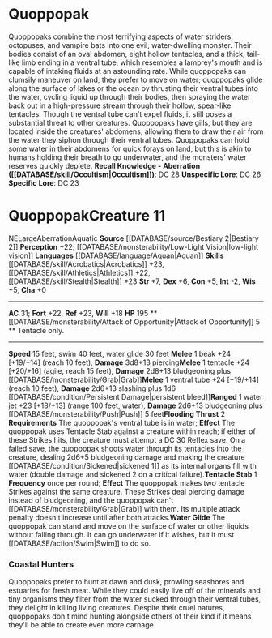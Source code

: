 ﻿---
ac: '31'
alignment: NE
all_resistance: null
burrow_speed: null
charisma: '+0'
climb_speed: null
constitution: '+5'
creature_ability:
- Attack of Opportunity
- Flooding Thrust
- Tentacle Stab
- Water Glide
creature_family: null
dexterity: '+6'
element: null
fly_speed: null
fortitude: '+22'
hardness: null
hp: '195'
id: '779'
immunity: null
intelligence: '-2'
land_speed: '30'
language:
- '[[DATABASE/language/Aquan|Aquan]]'
level: '11'
max_speed: '40'
name: Quoppopak
perception: '+22'
rarity: Common
reflex: '+23'
resistance: null
rus_type_level: null
school: null
sense:
- '[[DATABASE/monsterability/Low-Light Vision|low-light vision]]'
size: Large
skill:
- '[[DATABASE/skill/Acrobatics|Acrobatics]] +23'
- '[[DATABASE/skill/Athletics|Athletics]] +22'
- '[[DATABASE/skill/Stealth|Stealth]] +23'
source: '[[DATABASE/source/Bestiary 2|Bestiary 2]]'
speed:
- 15 feet
- swim 40 feet
- water glide 30 feet
spell: null
strength: '+7'
strength_req: '7'
strongest_save:
- Reflex
swim_speed: '40'
trait:
- '[[DATABASE/trait/Aberration|Aberration]]'
- '[[DATABASE/trait/Aquatic|Aquatic]]'
type: Creature
vision: Low-light vision
weakest_save:
- Will
weakness: null
will: '+18'
wisdom: '+5'

---
# Quoppopak

Quoppopaks combine the most terrifying aspects of water striders, octopuses, and vampire bats into one evil, water-dwelling monster. Their bodies consist of an oval abdomen, eight hollow tentacles, and a thick, tail-like limb ending in a ventral tube, which resembles a lamprey's mouth and is capable of intaking fluids at an astounding rate. While quoppopaks can clumsily maneuver on land, they prefer to move on water; quoppopaks glide along the surface of lakes or the ocean by thrusting their ventral tubes into the water, cycling liquid up through their bodies, then spraying the water back out in a high-pressure stream through their hollow, spear-like tentacles. Though the ventral tube can't expel fluids, it still poses a substantial threat to other creatures. Quoppopaks have gills, but they are located inside the creatures' abdomens, allowing them to draw their air from the water they siphon through their ventral tubes. Quoppopaks can hold some water in their abdomens for quick forays on land, but this is akin to humans holding their breath to go underwater, and the monsters' water reserves quickly deplete.
**Recall Knowledge - Aberration ([[DATABASE/skill/Occultism|Occultism]])**: DC 28
**Unspecific Lore**: DC 26
**Specific Lore**: DC 23

# Quoppopak<span class="item-type">Creature 11</span>

<span class="trait-alignment item-trait">NE</span><span class="trait-size item-trait">Large</span><span class="item-trait">Aberration</span><span class="item-trait">Aquatic</span>
**Source** [[DATABASE/source/Bestiary 2|Bestiary 2]] 
**Perception** +22; [[DATABASE/monsterability/Low-Light Vision|low-light vision]]
**Languages** [[DATABASE/language/Aquan|Aquan]]
**Skills** [[DATABASE/skill/Acrobatics|Acrobatics]] +23, [[DATABASE/skill/Athletics|Athletics]] +22, [[DATABASE/skill/Stealth|Stealth]] +23
**Str** +7, **Dex** +6, **Con** +5, **Int** -2, **Wis** +5, **Cha** +0

---
**AC** 31; **Fort** +22, **Ref** +23, **Will** +18
**HP** 195
<span class="in-box-ability">**[[DATABASE/monsterability/Attack of Opportunity|Attack of Opportunity]] <span class="action-icon">5</span> ** Tentacle only.</span>

---
**Speed** 15 feet, swim 40 feet, water glide 30 feet
<span class="in-box-ability">**Melee** <span class="action-icon">1</span> beak +24 [+19/+14] (reach 10 feet), **Damage** 3d8+13 piercing</span><span class="in-box-ability">**Melee** <span class="action-icon">1</span> tentacle +24 [+20/+16] (agile, reach 15 feet), **Damage** 2d8+13 bludgeoning plus [[DATABASE/monsterability/Grab|Grab]]</span><span class="in-box-ability">**Melee** <span class="action-icon">1</span> ventral tube +24 [+19/+14] (reach 10 feet), **Damage** 2d6+13 slashing plus 1d6 [[DATABASE/condition/Persistent Damage|persistent bleed]]</span><span class="in-box-ability">**Ranged** <span class="action-icon">1</span> water jet +23 [+18/+13] (range 100 feet, water), **Damage** 2d6+13 bludgeoning plus [[DATABASE/monsterability/Push|Push]] 5 feet</span><span class="in-box-ability">**Flooding Thrust** <span class="action-icon">2</span> **Requirements** The quoppopak's ventral tube is in water; **Effect** The quoppopak uses Tentacle Stab against a creature within reach; if either of these Strikes hits, the creature must attempt a DC 30 Reflex save. On a failed save, the quoppopak shoots water through its tentacles into the creature, dealing 2d6+5 bludgeoning damage and making the creature [[DATABASE/condition/Sickened|sickened 1]] as its internal organs fill with water (double damage and sickened 2 on a critical failure).</span><span class="in-box-ability">**Tentacle Stab** <span class="action-icon">1</span> **Frequency** once per round; **Effect** The quoppopak makes two tentacle Strikes against the same creature. These Strikes deal piercing damage instead of bludgeoning, and the quoppopak can't [[DATABASE/monsterability/Grab|Grab]] with them. Its multiple attack penalty doesn't increase until after both attacks.</span><span class="in-box-ability">**Water Glide** The quoppopak can stand and move on the surface of water or other liquids without falling through. It can go underwater if it wishes, but it must [[DATABASE/action/Swim|Swim]] to do so.</span>

###  Coastal Hunters

Quoppopaks prefer to hunt at dawn and dusk, prowling seashores and estuaries for fresh meat. While they could easily live off of the minerals and tiny organisms they filter from the water sucked through their ventral tubes, they delight in killing living creatures. Despite their cruel natures, quoppopaks don't mind hunting alongside others of their kind if it means they'll be able to create even more carnage.